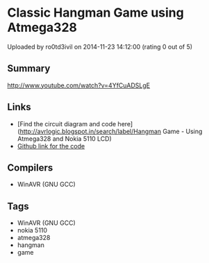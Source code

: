 # Classic Hangman Game using Atmega328

Uploaded by ro0td3ivil on 2014-11-23 14:12:00 (rating 0 out of 5)

## Summary

<http://www.youtube.com/watch?v=4YfCuADSLgE>

## Links

- [Find the circuit diagram and code here](http://avrlogic.blogspot.in/search/label/Hangman Game - Using Atmega328 and Nokia 5110 LCD)
- [Github link for the code](https://gist.github.com/cchandrashekhar104/3fb55d684d9411473247)

## Compilers

- WinAVR (GNU GCC)

## Tags

- WinAVR (GNU GCC)
- nokia 5110
- atmega328
- hangman
- game
